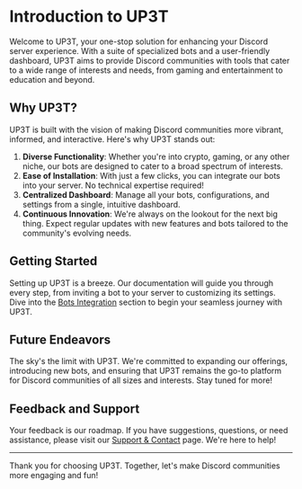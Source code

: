 # Introduction to UP3T

Welcome to UP3T, your one-stop solution for enhancing your Discord server experience. With a suite of specialized bots and a user-friendly dashboard, UP3T aims to provide Discord communities with tools that cater to a wide range of interests and needs, from gaming and entertainment to education and beyond.

## Why UP3T?

UP3T is built with the vision of making Discord communities more vibrant, informed, and interactive. Here's why UP3T stands out:

1. **Diverse Functionality**: Whether you're into crypto, gaming, or any other niche, our bots are designed to cater to a broad spectrum of interests.
2. **Ease of Installation**: With just a few clicks, you can integrate our bots into your server. No technical expertise required!
3. **Centralized Dashboard**: Manage all your bots, configurations, and settings from a single, intuitive dashboard.
4. **Continuous Innovation**: We're always on the lookout for the next big thing. Expect regular updates with new features and bots tailored to the community's evolving needs.

## Getting Started

Setting up UP3T is a breeze. Our documentation will guide you through every step, from inviting a bot to your server to customizing its settings. Dive into the [Bots Integration](./bots-integration.md) section to begin your seamless journey with UP3T.

## Future Endeavors

The sky's the limit with UP3T. We're committed to expanding our offerings, introducing new bots, and ensuring that UP3T remains the go-to platform for Discord communities of all sizes and interests. Stay tuned for more!

## Feedback and Support

Your feedback is our roadmap. If you have suggestions, questions, or need assistance, please visit our [Support & Contact](./support.md) page. We're here to help!

---

Thank you for choosing UP3T. Together, let's make Discord communities more engaging and fun!
